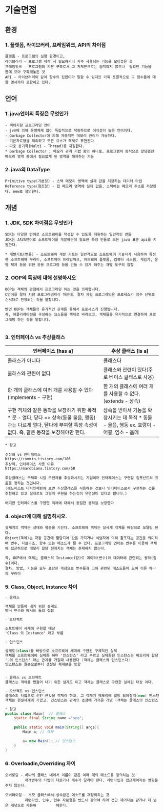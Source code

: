# 기술면접

##  환경

###   1. 플랫폼, 라이브러리, 프레임워크, API의 차이점

```
플랫폼 - 프로그램의 실행 환경이고,
라이브러리 - 프로그램 제작 시 필요하거나 자주 사용되는 기능을 모아놓은 것
프레임워크 - 프로그램의 기본 구조로서 그 자체만으로는 움직이지 않으나	 필요한 기능을 			한데 모아 구축해놓은 것
API - 라이브러리와 같이 함수의 집합이라 말할 수 있지만 더욱 포괄적으로 그 함수들에 대한 명세까지 포함하고 있다.
```



##  언어

###   1. java언어의 특징은 무엇인가

```
- 객체지향 프로그래밍 언어
- jvm에 의해 운영체제 없이 독립적으로 작동하므로 이식성이 높은 언어이다.
- Garbage Collector에 의해 자동적인 메모리 관리가 가능하다.
- 기본자료형을 제외하고 모든 요소가 객체로 표현된다.
- 다중 동기화(Multi - Thread)를 지원한다.
* Garbage Collector : 메모리 관리 기법 중의 하나로, 프로그램이 동적으로 할당했던 메모리 영역 중에서 필요없게 된 영역을 해제하는 기능
```

### 2. java의 DataType

```
Primitive type(기본형) - 스택 메모리 영역에 실제 값을 저장하는 데이터 타입
Reference type(참조형) - 힙 메모리 영역에 실제 값을, 스택에는 메모리 주소를 저장한다. new로 정의한다.
```





 ## 개념

  ### 1. JDK, SDK 차이점은 무엇인가

```
SDK는 다양한 언어로 소프트웨어를 작성할 수 있도록 지원하는 일반적인 번들
JDK는 JAVA언어로 소프트웨어를 개발하는데 필요한 특정 번들로 모든 java 표준 api를 지원한다.

* 개발키트(번들) - 소프트웨어 개발 키트는 일반적으로 소프트웨어 기술자가 사용하여 특정한 소프트웨어 꾸러미, 소프트웨어 프레임워크, 하드웨어 플랫폼, 컴퓨터 시스템, 게임기, 운영 체제 등을 위한 응용 프로그램 등을 만들 수 있게 해주는 개발 도구의 집합
```



### 2. OOP의 특징에 대해 설명하시오

```
OOP는 객체의 관점에서 프로그래밍 하는 것을 의미합니다.
C언어를 절차 지향 프로그래밍이라 하는데, 절차 지향 프로그래밍은 프로세스가 함수 단위로 순서대로 진행되는 것을 말합니다.

반면 OOP는 객체들의 유기적인 관계를 통해서 프로세스가 진행됩니다.
즉, 애플리케이션을 구성하는 요소들을 객체로 바라보고, 객체들을 유기적으로 연결하여 프로그래밍 하는 것을 말합니다.


```



### 3. 인터페이스 vs 추상클래스

| 인터페이스 [has a]                                           | 추상 클래스 [is a]                                           |
| ------------------------------------------------------------ | ------------------------------------------------------------ |
| 클래스가 아니다                                              | 클래스다                                                     |
| 클래스와 관련이 없다                                         | 클래스와 관련이 있다(주로 베이스 클래스로 사용)              |
| 한 개의 클래스에 여러 개를 사용할 수 있다 (implements - 구현) | 한 개의 클래스에 여러 개를 사용할 수 없다.  (extends - 상속) |
| 구현 객체의 같은 동작을 보장하기 위한 목적                                                   * 문 - 열다, 닫다                                                                                                  => 상속(동물 울음, 행동)과는 다르게 열다, 닫다에 부여할 특정 속성이 없다. 즉, 같은 동작을 보장해야만 한다. | 상속을 받아서 기능을 확장시키는 데 목적                                                      * 동물 - 울음, 행동                                        ex. 호랑이 - 어흥, 염소 - 음메 |



```
* 참고

추상화 vs 인터페이스
https://commin.tistory.com/106
추상화, 인터페이스 사용 이유
https://marobiana.tistory.com/58

추상클래스는 구체화 시킬 구현체를 추상화시키는 기법이며 인터페이스는 구현할 컴포넌트의 표준을 정하는 것입니다.
(헤드퍼스트 디자인패턴에 보면 추상클래스를 사용하는 것보다 인터페이스로서 구현하는 것을 추천하고 있고 실제로도 그렇게 구현을 하는것이 유연성이 있다고 합니다.)

어떠한 인터페이스를 구현한 객체에 대해서 동일한 동작을 보장한다

```

### 4. object에 대해 설명하시오.

```
실세계의 객체는 상태와 행동을 가진다. 소프트웨어 객체는 실세계 객체를 바탕으로 모델링 된다.
Object(객체)는 저장 공간에 할당되어 값을 가지거나 식별자에 의해 참조되는 공간을 의미하며 변수, 자료구조, 함수 또는 메소드가 될 수 있다. 프로그래밍 언어는 변수를 이용해 객체에 접근하므로 메모리 할당 전까지는 객체는 존재하지 않는다.

즉, OOP에서 객체는 클래스의 Instance(값)로 데이터(변수)와 데이터에 관련되는 동작(함수)이다.
절차, 방법, 기능을 모두 포함한 개념으로 변수들과 그와 관련된 메소드들이 모여 이룬 하나의 꾸러미
```

### 5. Class, Object, Instance 차이

```java
- 클래스 

객체를 만들어 내기 위한 설계도 
맴버 변수와 메서드 들의 집합

- 오브젝트

소프트웨어 세계에 구현할 대상
'Class 의 Instance' 라고 부름

- 인스턴스

설계도(class)를 바탕으로 소프트웨어 세계에 구현된 구체적인 실체
객체를 소프트웨어에 실체화 하며 '인스턴스' 라고 부르고 실체화된 인스턴스는 메모리에 할당 된다.
'~의 인스턴스' 라는 관계를 가질때 사용한다 (객체는 클래스의 인스턴스다)
인스턴스는 원본으로부터 생성된 복제본을 뜻함


- 클래스 vs 오브젝트
클래스는 객체를 만들어 내기 위한 설계도 이고 객체는 클래스로 구현한 실체된 대상 이다.

- 오브젝트 vs 인스턴스
클래스의 타입으로 선언 한것을 객체라 하고, 그 객체가 메모리에 할당 되어질때(new) 인스턴스 라고 한다.
객체는 현실세계에 가깝고, 인스턴스는 관계의 초점에 가까운 개념 (객체는 클래스의 인스턴스)

* 참고
public class Main{  // 클래스
	static final String name ="seo";
	
	public static void main(String[] args){
		Main a; // 객체
		
		a= new Main(); // 인스턴스
	}
}
```



### 6. Overloadin,Overriding 차이

```
오버로딩 - 하나의 클래스 내에서 이름이 같은 여러 개의 메소드를 정의하는 것
		 매개변수의 타입이 다르거나 개수가 달라야 한다.	리턴타입과 접근제어자는 영향을 주지 않는다.

오버라이딩 - 부모 클래스에서 상속받은 메소드를 재정의하는 것
		 리턴타입, 인수, 인수 자료형은 반드시 같아야 하며 접근 제어자는 같거나 더 넓은 개념으로 사용해			야한다.
```

